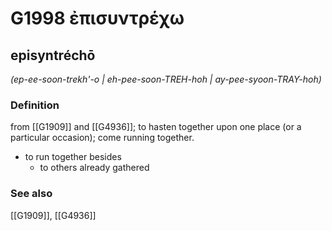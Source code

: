 # G1998 ἐπισυντρέχω

## episyntréchō

_(ep-ee-soon-trekh'-o | eh-pee-soon-TREH-hoh | ay-pee-syoon-TRAY-hoh)_

### Definition

from [[G1909]] and [[G4936]]; to hasten together upon one place (or a particular occasion); come running together.

- to run together besides
  - to others already gathered

### See also

[[G1909]], [[G4936]]

